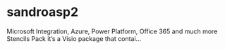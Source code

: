 # sandroasp2
Microsoft Integration, Azure, Power Platform, Office 365 and much more Stencils Pack it’s a Visio package that contai…
